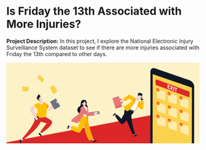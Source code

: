 # Is Friday the 13th Associated with More Injuries?

**Project Description:** In this project, I explore the National Electronic Injury Surveillance System dataset to see if there are more injuries associated with Friday the 13th compared to other days.

<img src="images/project5_images/churn.png?_raw=true"/>

